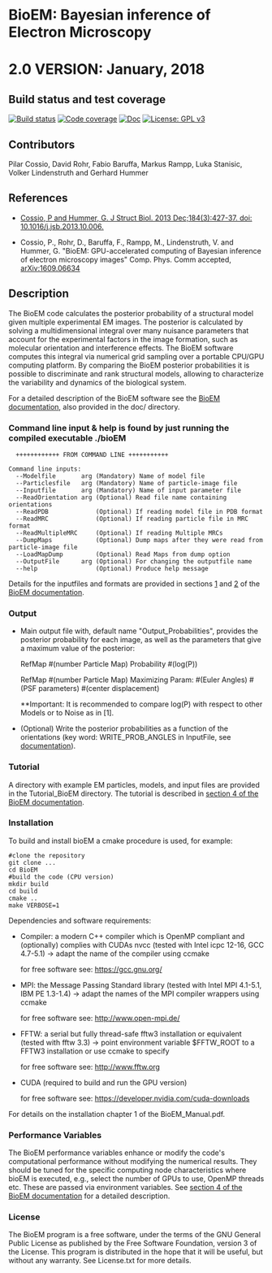# BioEM:  Bayesian inference of Electron Microscopy
# 2.0 VERSION: January, 2018

## Build status and test coverage

[![Build status](https://gitlab.mpcdf.mpg.de/MPIBP-Hummer/BioEM/badges/master/build.svg)](https://gitlab.mpcdf.mpg.de/MPIBP-Hummer/BioEM/commits/master)
[![Code coverage](https://gitlab.mpcdf.mpg.de/MPIBP-Hummer/BioEM/badges/master/coverage.svg?job=total_coverage)](http://MPIBP-Hummer.pages.mpcdf.de/BioEM/)
[![Doc](https://readthedocs.org/projects/pip/badge/?version=stable)](http://bioem.readthedocs.io)
[![License: GPL v3][license-badge]](License.txt)


## Contributors

Pilar Cossio, David Rohr, Fabio Baruffa, Markus Rampp, Luka Stanisic, Volker Lindenstruth and Gerhard Hummer

## References

* [Cossio, P and Hummer, G. J Struct Biol. 2013 Dec;184(3):427-37. doi: 10.1016/j.jsb.2013.10.006.](http://www.ncbi.nlm.nih.gov/pubmed/24161733)

* Cossio, P., Rohr, D., Baruffa, F., Rampp, M., Lindenstruth, V. and Hummer, G. "BioEM: GPU-accelerated computing of Bayesian inference of electron microscopy images" Comp. Phys. Comm accepted, [arXiv:1609.06634](https://arxiv.org/abs/1609.06634)

## Description

The BioEM code calculates the posterior probability of a structural model given multiple experimental EM images.
The posterior is calculated by solving a multidimensional integral over many nuisance parameters that account for
the experimental factors in the image formation, such as molecular orientation and interference effects.
The BioEM software computes this integral via numerical grid sampling over a portable CPU/GPU computing platform.
By comparing the BioEM posterior probabilities it is possible to discriminate and rank structural models, allowing to characterize
the variability and dynamics of the biological system.

For a detailed description of the BioEM software see the [BioEM documentation](http://bioem.readthedocs.io), also provided in the doc/ directory.

### Command line input & help is found by just running the compiled executable ./bioEM

      ++++++++++++ FROM COMMAND LINE +++++++++++

	Command line inputs:
	  --Modelfile       arg (Mandatory) Name of model file
	  --Particlesfile   arg (Mandatory) Name of particle-image file
	  --Inputfile       arg (Mandatory) Name of input parameter file
	  --ReadOrientation arg (Optional) Read file name containing orientations
	  --ReadPDB             (Optional) If reading model file in PDB format
	  --ReadMRC             (Optional) If reading particle file in MRC format
	  --ReadMultipleMRC     (Optional) If reading Multiple MRCs
	  --DumpMaps            (Optional) Dump maps after they were read from particle-image file
	  --LoadMapDump         (Optional) Read Maps from dump option
	  --OutputFile      arg (Optional) For changing the outputfile name
	  --help                (Optional) Produce help message

Details for the inputfiles and formats are provided in sections [1](http://bioem.readthedocs.io/en/latest/manual.html#) and [2](http://bioem.readthedocs.io/en/latest/manual.html#bioem-input) of the [BioEM documentation](http://bioem.readthedocs.io).

### Output

* Main output file with, default name "Output_Probabilities", provides the posterior probability for each image, as well as the parameters that give a maximum value of the posterior:
     
     RefMap #(number Particle Map) Probability  #(log(P))
     
     RefMap #(number Particle Map) Maximizing Param: #(Euler Angles) #(PSF parameters) #(center displacement)

     **Important: It is recommended to compare log(P) with respect to other Models or to Noise as in [1].

* (Optional) Write the posterior probabilities as a function of the orientations (key word: WRITE_PROB_ANGLES in InputFile, see [documentation](http://bioem.readthedocs.io/en/latest/manual.html#std:inpar-WRITE_PROB_ANGLES)).

### Tutorial
 
A directory with example EM particles, models, and input files are provided in the Tutorial_BioEM directory. 
The tutorial is described in [section 4 of the BioEM documentation](http://bioem.readthedocs.iohttp://bioem.readthedocs.io/en/latest/manual.html#tutorial). 


### Installation

To build and install bioEM a cmake procedure is used, for example:

```
#clone the repository
git clone ...
cd BioEM
#build the code (CPU version)
mkdir build
cd build
cmake ..
make VERBOSE=1
```

Dependencies and software requirements:

* Compiler: a modern C++ compiler which is OpenMP compliant
              and (optionally) complies with CUDAs nvcc
              (tested with Intel icpc 12-16, GCC 4.7-5.1)
    -> adapt the name of the compiler using ccmake 

    for free software see: https://gcc.gnu.org/

* MPI: the Message Passing Standard library
         (tested with Intel MPI 4.1-5.1, IBM PE 1.3-1.4)
    -> adapt the names of the MPI compiler wrappers using ccmake 

    for free software see: http://www.open-mpi.de/
          
* FFTW: a serial but fully thread-safe fftw3 installation or equivalent (tested with fftw 3.3)
     -> point environment variable $FFTW_ROOT to a FFTW3 installation or use ccmake to specify

    for free software see: http://www.fftw.org 

* CUDA (required to build and run the GPU version) 

    for free software see: https://developer.nvidia.com/cuda-downloads

For details on the installation chapter 1 of the BioEM_Manual.pdf. 


### Performance Variables

The BioEM performance variables enhance or modify the code's computational performance without modifying the numerical results.
They should be tuned for the specific computing node characteristics where bioEM is executed, e.g., select the number of GPUs to use, OpenMP 
threads etc. These are passed via environment variables. See [section 4 of the BioEM documentation](http://bioem.readthedocs.iohttp://bioem.readthedocs.io/en/latest/manual.html#performance) for a detailed description.

### License 

The BioEM program is a free software, under the terms of the GNU General Public License as published by the Free Software Foundation, version 3 of the License. 
This program is distributed in the hope that it will be useful, but without any warranty.  See License.txt for more details.

[license-badge]: https://img.shields.io/badge/License-GPL%20v3-blue.svg